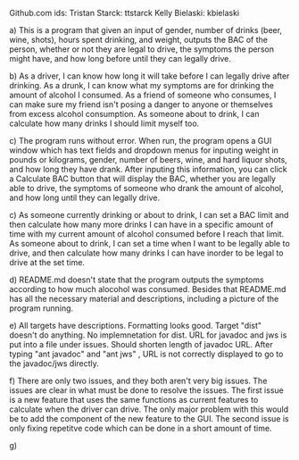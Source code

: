 Github.com ids:
  Tristan Starck: ttstarck
  Kelly Bielaski: kbielaski

a) This is a program that given an input of gender, number of drinks (beer, wine, shots), hours spent drinking, and weight, outputs the BAC of the person, whether or not they are legal to drive, the symptoms the person might have, and how long before until they can legally drive.

b) As a driver, I can know how long it will take before I can legally drive after drinking.
   As a drunk, I can know what my symptoms are for drinking the amount of alcohol I consumed.
   As a friend of someone who consumes, I can make sure my friend isn't posing a danger to anyone or themselves from excess     alcohol consumption.
   As someone about to drink, I can calculate how many drinks I should limit myself too.
  
c) 
  The program runs without error. When run, the program opens a GUI window which has text fields and dropdown menus for     inputing weight in pounds or kilograms, gender, number of beers, wine, and hard liquor shots, and how long they have drank. After inputing this information, you can click a Calculate BAC button that will display the BAC, whether you are legally able to drive, the symptoms of someone who drank the amount of alcohol, and how long until they can legally drive.
  
c)
  As someone currently drinking or about to drink, I can set a BAC limit and then calculate how many more drinks I can have in a specific amount of time with my current amount of alcohol consumed before I reach that limit.
  As someone about to drink, I can set a time when I want to be legally able to drive, and then calculate how many drinks I can have inorder to be legal to drive at the set time.
  
d)
  README.md doesn't state that the program outputs the symptoms according to how much alocohol was consumed.
  Besides that README.md has all the necessary material and descriptions, including a picture of the program running.
  
e)
  All targets have descriptions. Formatting looks good.
  Target "dist" doesn't do anything. No implemnetation for dist.
  URL for javadoc and jws is put into a file under issues. Should shorten length of javadoc URL.
  After typing "ant javadoc" and "ant jws" , URL is not correctly displayed to go to the javadoc/jws directly.
  
f)
  There are only two issues, and they both aren't very big issues. The issues are clear in what must be done to resolve the issues.
  The first issue is a new feature that uses the same functions as current features to calculate when the driver can drive. The only major problem with this would be to add the component of the new feature to the GUI.
  The second issue is only fixing repetitve code which can be done in a short amount of time.
  
g)
  
  
  
  
